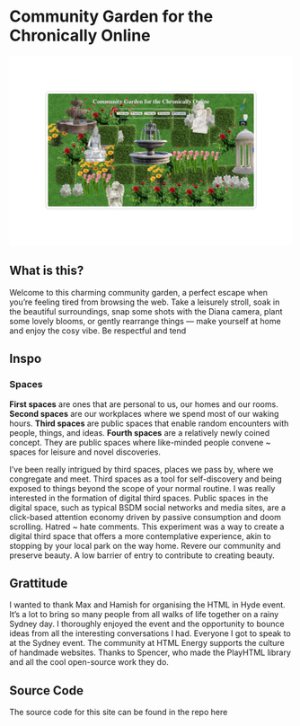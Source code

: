 # Community Garden for the Chronically Online
![cover pic](coverpic.png "cover")
## What is this?
Welcome to this charming community garden, a perfect escape when you’re feeling tired from browsing the web. Take a leisurely stroll, soak in the beautiful surroundings, snap some shots with the Diana camera, plant some lovely blooms, or gently rearrange things — make yourself at home and enjoy the cosy vibe. Be respectful and tend
## Inspo
### Spaces
**First spaces** are ones that are personal to us, our homes and our rooms.
**Second spaces** are our workplaces where we spend most of our waking hours.
**Third spaces** are public spaces that enable random encounters with people, things, and ideas.
**Fourth spaces** are a relatively newly coined concept. They are public spaces where like-minded people convene ~ spaces for leisure and novel discoveries.

I’ve been really intrigued by third spaces, places we pass by, where we congregate and meet. Third spaces as a tool for self-discovery and being exposed to things beyond the scope of your normal routine. I was really interested in the formation of digital third spaces. Public spaces in the digital space, such as typical BSDM social networks and media sites, are a click-based attention economy driven by passive consumption and doom scrolling. Hatred ~ hate comments. This experiment was a way to create a digital third space that offers a more contemplative experience, akin to stopping by your local park on the way home. Revere our community and preserve beauty. A low barrier of entry to contribute to creating beauty.
## Grattitude
I wanted to thank Max and Hamish for organising the HTML in Hyde event. It’s a lot to bring so many people from all walks of life together on a rainy Sydney day. I thoroughly enjoyed the event and the opportunity to bounce ideas from all the interesting conversations I had. Everyone I got to speak to at the Sydney event. The community at HTML Energy supports the culture of handmade websites. Thanks to Spencer, who made the PlayHTML library and all the cool open-source work they do.
## Source Code

The source code for this site can be found in the repo here